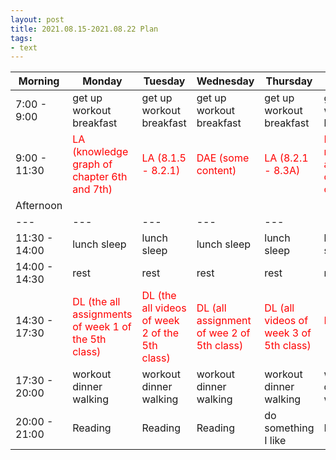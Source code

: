 ```yaml
---
layout: post
title: 2021.08.15-2021.08.22 Plan
tags:
- text
---   
```


| Morning | Monday | Tuesday | Wednesday | Thursday | Friday | Saturday | Sunday |
|---|---|---|---|---|---|---|---|
| 7:00 - 9:00  | get up workout breakfast | get up workout breakfast | get up workout breakfast | get up workout breakfast | get up workout breakfast | get up workout breakfast | get up workout breakfast |
| 9:00 - 11:30 | <font color=red>LA (knowledge graph of chapter 6th and 7th)| <font color=red> LA (8.1.5 - 8.2.1) | <font color=red> DAE (some content) | <font color=red > LA (8.2.1 - 8.3A) | <font color=red > DLP (the remaining all things of the class ) | do something I like | do something I like |
| Afternoon  |   |   |   |   |   |   |   |
|---|---|---|---|---|---|---|---|
| 11:30 - 14:00  | lunch sleep | lunch sleep | lunch sleep | lunch sleep | lunch sleep | lunch sleep | lunch sleep |
| 14:00 - 14:30  | rest | rest | rest | rest | rest | rest | rest |
| 14:30 - 17:30  | <font color=red >DL (the all assignments of week 1 of the 5th class) | <font color=red> DL (the all videos of week 2 of the 5th class) | <font color=red > DL (all assignment of wee 2 of 5th class) | <font color=red> DL (all videos of week 3 of 5th class) | <font color=red > LA (8.3B - 8.3C) | do something I like | do something I like |
| 17:30 - 20:00  | workout dinner walking | workout dinner walking | workout dinner walking | workout dinner walking | workout dinner walking | workout dinner walking | workout dinner walking |
| 20:00 - 21:00  | Reading | Reading | Reading | do something I like | Reading | Reading | do something I like |